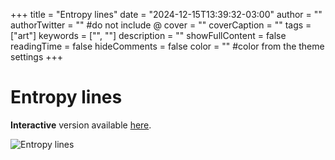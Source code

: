 +++
title = "Entropy lines"
date = "2024-12-15T13:39:32-03:00"
author = ""
authorTwitter = "" #do not include @
cover = ""
coverCaption = ""
tags = ["art"]
keywords = ["", ""]
description = ""
showFullContent = false
readingTime = false
hideComments = false
color = "" #color from the theme settings
+++

# Entropy lines

**Interactive** version available [here](https://ariangilesgarcia.github.io/art/src/entropy-lines/).

![Entropy lines](/img/art-entropy-lines.png)

